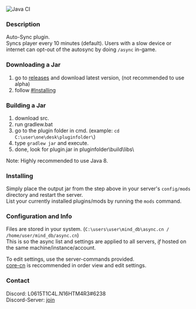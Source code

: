 ![Java CI](https://github.com/L0615T1C5-216AC-9437/async-cn/workflows/Java%20CI/badge.svg)
### Description
Auto-Sync plugin.  
Syncs player every 10 minutes (default). Users with a slow device or internet can opt-out of the autosync by doing `/async` in-game.

### Downloading a Jar
1) go to [releases](https://github.com/L0615T1C5-216AC-9437/async-cn/releases) and download latest version, (not recommended to use alpha)
2) follow [#Installing](https://github.com/L0615T1C5-216AC-9437/async-cn/blob/master/README.md#installing)

### Building a Jar

1) download src.
2) run gradlew.bat
3) go to the plugin folder in cmd. (example: `cd C:\user\one\desk\pluginfolder\`)
4) type `gradlew jar` and execute.
5) done, look for plugin.jar in pluginfolder\build\libs\

Note: Highly recommended to use Java 8.

### Installing

Simply place the output jar from the step above in your server's `config/mods` directory and restart the server.  
List your currently installed plugins/mods by running the `mods` command.

### Configuration and Info

Files are stored in your system. (`C:\users\user\mind_db\async.cn / /home/user/mind_db/async.cn`)  
This is so the async list and settings are applied to all servers, *if* hosted on the same machine/instance/account.  

To edit settings, use the server-commands provided.  
[core-cn](https://github.com/L0615T1C5-216AC-9437/core-cn) is reccommended in order view and edit settings.

### Contact
Discord: L0615T1C4L.N16HTM4R3#6238  
Discord-Server: [join](http://cn-discord.ddns.net )
